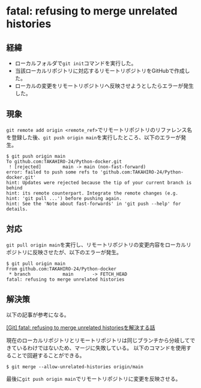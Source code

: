 # fatal: refusing to merge unrelated histories

## 経緯
- ローカルフォルダで`git init`コマンドを実行した。
- 当該ローカルリポジトリに対応するリモートリポジトリをGitHubで作成した。
- ローカルの変更をリモートリポジトリへ反映させようとしたらエラーが発生した。

## 現象
`git remote add origin <remote_ref>`でリモートリポジトリのリファレンス名を登録した後、`git push origin main`を実行したところ、以下のエラーが発生。

```
$ git push origin main
To github.com:TAKAHIRO-24/Python-docker.git
 ! [rejected]        main -> main (non-fast-forward)
error: failed to push some refs to 'github.com:TAKAHIRO-24/Python-docker.git'
hint: Updates were rejected because the tip of your current branch is behind
hint: its remote counterpart. Integrate the remote changes (e.g.
hint: 'git pull ...') before pushing again.
hint: See the 'Note about fast-forwards' in 'git push --help' for details.
```

## 対応

`git pull origin main`を実行し、リモートリポジトリの変更内容をローカルリポジトリに反映させたが、以下のエラーが発生。

```
$ git pull origin main
From github.com:TAKAHIRO-24/Python-docker
 * branch            main       -> FETCH_HEAD
fatal: refusing to merge unrelated histories
```

## 解決策

以下の記事が参考になる。

[[Git] fatal: refusing to merge unrelated historiesを解決する話](https://qiita.com/mei28/items/85bc881ac1f26332ac15)

現在のローカルリポジトリとリモートリポジトリは同じブランチから分岐してできているわけではないため、マージに失敗している。
以下のコマンドを使用することで回避することができる。

```
$ git merge --allow-unrelated-histories origin/main
```

最後に`git push origin main`でリモートリポジトリに変更を反映させる。
